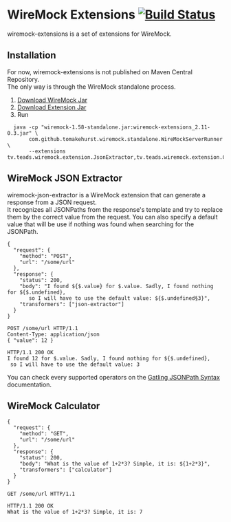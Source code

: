 # WireMock Extensions [![Build Status](https://jenkins.teads.net/buildStatus/icon?job=wiremock-json-extractor_master)](https://jenkins.teads.net/job/wiremock-json-extractor_master/)

wiremock-extensions is a set of extensions for WireMock.

## Installation

For now, wiremock-extensions is not published on Maven Central Repository.  
The only way is through the WireMock standalone process.

1. [Download WireMock Jar](https://repo1.maven.org/maven2/com/github/tomakehurst/wiremock/1.58/wiremock-1.58-standalone.jar)
2. [Download Extension Jar](https://github.com/ebuzzing/wiremock-json-extractor/releases/download/v0.3/wiremock-extensions_2.11-0.3.jar)
3. Run  
```
  java -cp "wiremock-1.58-standalone.jar:wiremock-extensions_2.11-0.3.jar" \
       com.github.tomakehurst.wiremock.standalone.WireMockServerRunner \
       --extensions tv.teads.wiremock.extension.JsonExtractor,tv.teads.wiremock.extension.Calculator
```

## WireMock JSON Extractor

wiremock-json-extractor is a WireMock extension that can generate a response from a JSON request.  
It recognizes all JSONPaths from the response's template and try to replace them by the correct value
from the request. You can also specify a default value that will be use if nothing was found when searching
for the JSONPath.

```
{
  "request": {
    "method": "POST",
    "url": "/some/url"
  },
  "response": {
    "status": 200,
    "body": "I found ${$.value} for $.value. Sadly, I found nothing for ${$.undefined},
       so I will have to use the default value: ${$.undefined§3}",
    "transformers": ["json-extractor"]
  }
}
```

```
POST /some/url HTTP/1.1
Content-Type: application/json
{ "value": 12 }
```

```
HTTP/1.1 200 OK
I found 12 for $.value. Sadly, I found nothing for ${$.undefined},
 so I will have to use the default value: 3
```

You can check every supported operators on the [Gatling JSONPath Syntax](https://github.com/gatling/jsonpath#syntax) documentation.  

## WireMock Calculator

```
{
  "request": {
    "method": "GET",
    "url": "/some/url"
  },
  "response": {
    "status": 200,
    "body": "What is the value of 1+2*3? Simple, it is: ${1+2*3}",
    "transformers": ["calculator"]
  }
}
```

```
GET /some/url HTTP/1.1
```

```
HTTP/1.1 200 OK
What is the value of 1+2*3? Simple, it is: 7
```
